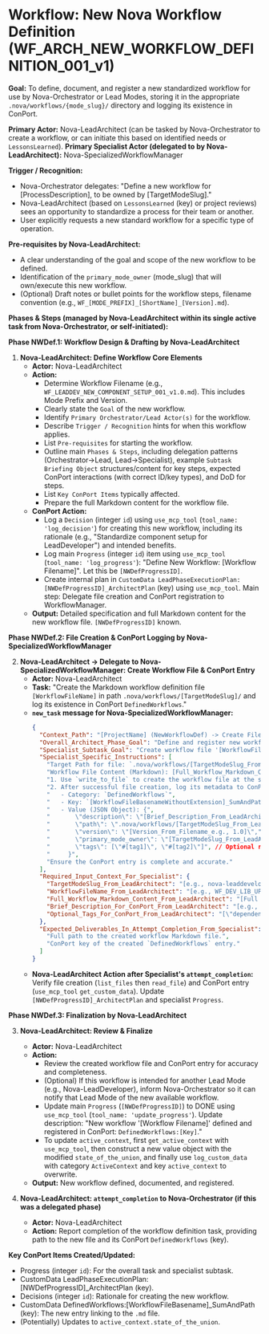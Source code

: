 # Workflow: New Nova Workflow Definition (WF_ARCH_NEW_WORKFLOW_DEFINITION_001_v1)

**Goal:** To define, document, and register a new standardized workflow for use by Nova-Orchestrator or Lead Modes, storing it in the appropriate `.nova/workflows/{mode_slug}/` directory and logging its existence in ConPort.

**Primary Actor:** Nova-LeadArchitect (can be tasked by Nova-Orchestrator to create a workflow, or can initiate this based on identified needs or `LessonsLearned`).
**Primary Specialist Actor (delegated to by Nova-LeadArchitect):** Nova-SpecializedWorkflowManager

**Trigger / Recognition:**
- Nova-Orchestrator delegates: "Define a new workflow for [ProcessDescription], to be owned by [TargetModeSlug]."
- Nova-LeadArchitect (based on `LessonsLearned` (key) or project reviews) sees an opportunity to standardize a process for their team or another.
- User explicitly requests a new standard workflow for a specific type of operation.

**Pre-requisites by Nova-LeadArchitect:**
- A clear understanding of the goal and scope of the new workflow to be defined.
- Identification of the `primary_mode_owner` (mode_slug) that will own/execute this new workflow.
- (Optional) Draft notes or bullet points for the workflow steps, filename convention (e.g., `WF_[MODE_PREFIX]_[ShortName]_[Version].md`).

**Phases & Steps (managed by Nova-LeadArchitect within its single active task from Nova-Orchestrator, or self-initiated):**

**Phase NWDef.1: Workflow Design & Drafting by Nova-LeadArchitect**

1.  **Nova-LeadArchitect: Define Workflow Core Elements**
    *   **Actor:** Nova-LeadArchitect
    *   **Action:**
        *   Determine Workflow Filename (e.g., `WF_LEADDEV_NEW_COMPONENT_SETUP_001_v1.0.md`). This includes Mode Prefix and Version.
        *   Clearly state the `Goal` of the new workflow.
        *   Identify `Primary Orchestrator/Lead Actor(s)` for the workflow.
        *   Describe `Trigger / Recognition` hints for when this workflow applies.
        *   List `Pre-requisites` for starting the workflow.
        *   Outline main `Phases & Steps`, including delegation patterns (Orchestrator->Lead, Lead->Specialist), example `Subtask Briefing Object` structures/content for key steps, expected ConPort interactions (with correct ID/key types), and DoD for steps.
        *   List `Key ConPort Items` typically affected.
        *   Prepare the full Markdown content for the workflow file.
    *   **ConPort Action:**
        *   Log a `Decision` (integer `id`) using `use_mcp_tool` (`tool_name: 'log_decision'`) for creating this new workflow, including its rationale (e.g., "Standardize component setup for LeadDeveloper") and intended benefits.
        *   Log main `Progress` (integer `id`) item using `use_mcp_tool` (`tool_name: 'log_progress'`): "Define New Workflow: [Workflow Filename]". Let this be `[NWDefProgressID]`.
        *   Create internal plan in `CustomData LeadPhaseExecutionPlan:[NWDefProgressID]_ArchitectPlan` (key) using `use_mcp_tool`. Main step: Delegate file creation and ConPort registration to WorkflowManager.
    *   **Output:** Detailed specification and full Markdown content for the new workflow file. `[NWDefProgressID]` known.

**Phase NWDef.2: File Creation & ConPort Logging by Nova-SpecializedWorkflowManager**

2.  **Nova-LeadArchitect -> Delegate to Nova-SpecializedWorkflowManager: Create Workflow File & ConPort Entry**
    *   **Actor:** Nova-LeadArchitect
    *   **Task:** "Create the Markdown workflow definition file `[WorkflowFileName]` in path `.nova/workflows/[TargetModeSlug]/` and log its existence in ConPort `DefinedWorkflows`."
    *   **`new_task` message for Nova-SpecializedWorkflowManager:**
        ```json
        {
          "Context_Path": "[ProjectName] (NewWorkflowDef) -> Create File & Log (WorkflowManager)",
          "Overall_Architect_Phase_Goal": "Define and register new workflow: [Workflow Filename].",
          "Specialist_Subtask_Goal": "Create workflow file '[WorkflowFileName]' in path '.nova/workflows/[TargetModeSlug]/' and log to ConPort DefinedWorkflows.",
          "Specialist_Specific_Instructions": [
            "Target Path for file: `.nova/workflows/[TargetModeSlug_From_LeadArchitect]/[WorkflowFileName_From_LeadArchitect]`.",
            "Workflow File Content (Markdown): [Full_Workflow_Markdown_Content_From_LeadArchitect].",
            "1. Use `write_to_file` to create the workflow file at the specified target path with the provided content.",
            "2. After successful file creation, log its metadata to ConPort using `use_mcp_tool` (`server_name: 'conport'`, `tool_name: 'log_custom_data'`, `arguments: {'workspace_id': 'ACTUAL_WORKSPACE_ID', ...}`).",
            "   - Category: `DefinedWorkflows`",
            "   - Key: `[WorkflowFileBasenameWithoutExtension]_SumAndPath` (e.g., `WF_LEADDEV_NEW_COMPONENT_SETUP_001_v1_0_SumAndPath`)",
            "   - Value (JSON Object): {",
            "       \"description\": \"[Brief_Description_From_LeadArchitect]\",",
            "       \"path\": \".nova/workflows/[TargetModeSlug_From_LeadArchitect]/[WorkflowFileName_From_LeadArchitect]\",",
            "       \"version\": \"[Version_From_Filename_e.g., 1.0]\",",
            "       \"primary_mode_owner\": \"[TargetModeSlug_From_LeadArchitect]\",",
            "       \"tags\": [\"#[tag1]\", \"#[tag2]\"]", // Optional relevant tags from LeadArchitect
            "     }",
            "Ensure the ConPort entry is complete and accurate."
          ],
          "Required_Input_Context_For_Specialist": {
            "TargetModeSlug_From_LeadArchitect": "[e.g., nova-leaddeveloper]",
            "WorkflowFileName_From_LeadArchitect": "[e.g., WF_DEV_LIB_UPGRADE_001_v1.0.md]",
            "Full_Workflow_Markdown_Content_From_LeadArchitect": "[Full Markdown text]",
            "Brief_Description_For_ConPort_From_LeadArchitect": "[e.g., 'Standard process for upgrading a project dependency.']",
            "Optional_Tags_For_ConPort_From_LeadArchitect": "[\"dependency_management\", \"upgrade\"]"
          },
          "Expected_Deliverables_In_Attempt_Completion_From_Specialist": [
            "Full path to the created workflow Markdown file.",
            "ConPort key of the created `DefinedWorkflows` entry."
          ]
        }
        ```
    *   **Nova-LeadArchitect Action after Specialist's `attempt_completion`:** Verify file creation (`list_files` then `read_file`) and ConPort entry (`use_mcp_tool` `get_custom_data`). Update `[NWDefProgressID]_ArchitectPlan` and specialist `Progress`.

**Phase NWDef.3: Finalization by Nova-LeadArchitect**

3.  **Nova-LeadArchitect: Review & Finalize**
    *   **Actor:** Nova-LeadArchitect
    *   **Action:**
        *   Review the created workflow file and ConPort entry for accuracy and completeness.
        *   (Optional) If this workflow is intended for another Lead Mode (e.g., Nova-LeadDeveloper), inform Nova-Orchestrator so it can notify that Lead Mode of the new available workflow.
        *   Update main `Progress` (`[NWDefProgressID]`) to DONE using `use_mcp_tool` (`tool_name: 'update_progress'`). Update description: "New workflow '[Workflow Filename]' defined and registered in ConPort: `DefinedWorkflows:[Key]`."
        *   To update `active_context`, first `get_active_context` with `use_mcp_tool`, then construct a new value object with the modified `state_of_the_union`, and finally use `log_custom_data` with category `ActiveContext` and key `active_context` to overwrite.
    *   **Output:** New workflow defined, documented, and registered.

4.  **Nova-LeadArchitect: `attempt_completion` to Nova-Orchestrator (if this was a delegated phase)**
    *   **Actor:** Nova-LeadArchitect
    *   **Action:** Report completion of the workflow definition task, providing path to the new file and its ConPort `DefinedWorkflows` (key).

**Key ConPort Items Created/Updated:**
- Progress (integer `id`): For the overall task and specialist subtask.
- CustomData LeadPhaseExecutionPlan:[NWDefProgressID]_ArchitectPlan (key).
- Decisions (integer `id`): Rationale for creating the new workflow.
- CustomData DefinedWorkflows:[WorkflowFileBasename]_SumAndPath (key): The new entry linking to the `.md` file.
- (Potentially) Updates to `active_context.state_of_the_union`.